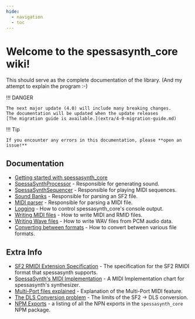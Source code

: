 ```yaml
---
hide:
  - navigation
  - toc
---
```


# Welcome to the spessasynth_core wiki!

This should serve as the complete documentation of the library.
(And my attempt to explain the program :-)

!!! DANGER

    The next major update (4.0) will include many breaking changes. 
    The documentation will be updated when the update releases
    [The migration guide is available.](extra/4-0-migration-guide.md)


!!! Tip

    If you encounter any errors in this documentation, please **open an issue!**

## Documentation

- [Getting started with spessasynth_core](getting-started/index.md)
- [SpessaSynthProcessor](spessa-synth-processor/index.md) - Responsible for generating sound.
- [SpessaSynthSequencer](spessa-synth-sequencer/index.md) - Responsible for playing MIDI sequences.
- [Sound Banks](sound-bank/index.md) - Responsible for parsing an SF2 file.
- [MIDI parser](midi/index.md) - Responsible for parsing a MIDI file.
- [Logging](extra/console-output.md) - How to control spessasynth_core's console output.
- [Writing MIDI files](writing-files/midi.md) - How to write MIDI and RMID files.
- [Writing Wave files](writing-files/wav.md) - How to write WAV files from PCM audio data.
- [Converting between formats](writing-files/converting-between-formats.md) - How to convert between various file
  formats.

## Extra Info

- [SF2 RMIDI Extension Specification](https://github.com/spessasus/sf2-rmidi-specification) - The specification for the
  SF2 RMIDI format that spessasynth supports.
- [SpessaSynth's MIDI Implementation](extra/midi-implementation.md) - A MIDI Implementation chart for spessasynth's
  synthesizer.
- [Multi-Port files explained](extra/about-multi-port.md) - Explanation of the Multi-Port MIDI feature.
- [The DLS Conversion problem](extra/dls-conversion-problem.md) - The limits of the SF2 -> DLS conversion.
- [NPM Exports](extra/all-npm-exports.md) - a listing of all the NPN exports in the `spessasynth_core` NPM package.